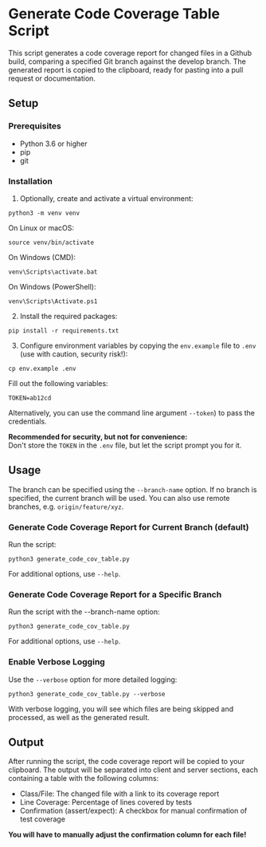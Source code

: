 # Generate Code Coverage Table Script

This script generates a code coverage report for changed files in a Github build, comparing a specified Git branch against the develop branch. 
The generated report is copied to the clipboard, ready for pasting into a pull request or documentation.

## Setup

### Prerequisites

- Python 3.6 or higher
- pip
- git

### Installation

1. Optionally, create and activate a virtual environment:
```
python3 -m venv venv
```
On Linux or macOS:
```
source venv/bin/activate
```
On Windows (CMD):
```
venv\Scripts\activate.bat
```
On Windows (PowerShell):
```
venv\Scripts\Activate.ps1
```

2. Install the required packages:
```
pip install -r requirements.txt
```

3. Configure environment variables by copying the `env.example` file to `.env` (use with caution, security risk!):
```
cp env.example .env
```
Fill out the following variables:
```
TOKEN=ab12cd
```

Alternatively, you can use the command line argument `--token`) to pass the credentials.

**Recommended for security, but not for convenience:**  
Don't store the `TOKEN` in the `.env` file, but let the script prompt you for it.

## Usage

The branch can be specified using the `--branch-name` option. If no branch is specified, the current branch will be used.
You can also use remote branches, e.g. `origin/feature/xyz`.

### Generate Code Coverage Report for Current Branch (default)

Run the script:
```
python3 generate_code_cov_table.py
```
For additional options, use `--help`.

### Generate Code Coverage Report for a Specific Branch

Run the script with the --branch-name option:
```
python3 generate_code_cov_table.py
```
For additional options, use `--help`.

### Enable Verbose Logging

Use the `--verbose` option for more detailed logging:
```
python3 generate_code_cov_table.py --verbose
```
With verbose logging, you will see which files are being skipped and processed, as well as the generated result.

## Output

After running the script, the code coverage report will be copied to your clipboard. 
The output will be separated into client and server sections, each containing a table with the following columns:

- Class/File: The changed file with a link to its coverage report
- Line Coverage: Percentage of lines covered by tests
- Confirmation (assert/expect): A checkbox for manual confirmation of test coverage

**You will have to manually adjust the confirmation column for each file!**
